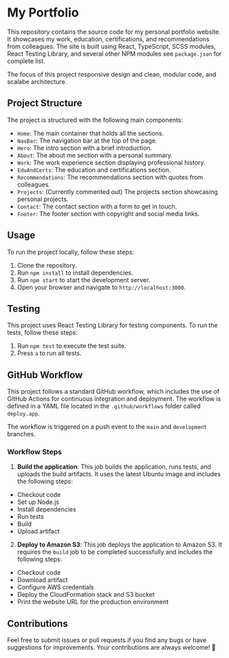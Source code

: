 # My Portfolio

This repository contains the source code for my personal portfolio website. It showcases my work, education, certifications, and recommendations from colleagues. The site is built using React, TypeScript, SCSS modules, React Testing Library, and several other NPM modules see `package.json` for complete list.

The focus of this project responsive design and clean, modular code, and scalabe architecture.

## Project Structure

The project is structured with the following main components:

- `Home`: The main container that holds all the sections.
- `NavBar`: The navigation bar at the top of the page.
- `Hero`: The intro section with a brief introduction.
- `About`: The about me section with a personal summary.
- `Work`: The work experience section displaying professional history.
- `EduAndCerts`: The education and certifications section.
- `Recommendations`: The recommendations section with quotes from colleagues.
- `Projects`: (Currently commented out) The projects section showcasing personal projects.
- `Contact`: The contact section with a form to get in touch.
- `Footer`: The footer section with copyright and social media links.

## Usage

To run the project locally, follow these steps:

1. Clone the repository.
2. Run `npm install` to install dependencies.
3. Run `npm start` to start the development server.
4. Open your browser and navigate to `http://localhost:3000`.

## Testing

This project uses React Testing Library for testing components. To run the tests, follow these steps:

1. Run `npm test` to execute the test suite.
2. Press `a` to run all tests.

## GitHub Workflow

This project follows a standard GitHub workflow, which includes the use of GitHub Actions for continuous integration and deployment. The workflow is defined in a YAML file located in the `.github/workflows` folder called `deploy.app`.

The workflow is triggered on a push event to the `main` and `development` branches.

### Workflow Steps

1. **Build the application**: This job builds the application, runs tests, and uploads the build artifacts. It uses the latest Ubuntu image and includes the following steps:

  - Checkout code
  - Set up Node.js
  - Install dependencies
  - Run tests
  - Build
  - Upload artifact

2. **Deploy to Amazon S3**: This job deploys the application to Amazon S3. It requires the `build` job to be completed successfully and includes the following steps:

  - Checkout code
  - Download artifact
  - Configure AWS credentials
  - Deploy the CloudFormation stack and S3 bucket
  - Print the website URL for the production environment

## Contributions

Feel free to submit issues or pull requests if you find any bugs or have suggestions for improvements. Your contributions are always welcome! 🙂
